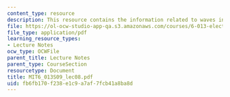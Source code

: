 ```yaml
---
content_type: resource
description: This resource contains the information related to waves in media.
file: https://ol-ocw-studio-app-qa.s3.amazonaws.com/courses/6-013-electromagnetics-and-applications-spring-2009/fb6fb170f238e1c9a7af7fcb41a8ba8d_MIT6_013S09_lec08.pdf
file_type: application/pdf
learning_resource_types:
- Lecture Notes
ocw_type: OCWFile
parent_title: Lecture Notes
parent_type: CourseSection
resourcetype: Document
title: MIT6_013S09_lec08.pdf
uid: fb6fb170-f238-e1c9-a7af-7fcb41a8ba8d
---
```

